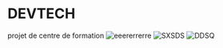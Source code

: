 # DEVTECH
projet de centre de formation
![eeererrerre](https://user-images.githubusercontent.com/46545274/67143572-a1feea00-f264-11e9-8d52-00a31358a48a.PNG)
![SXSDS](https://user-images.githubusercontent.com/46545274/67143569-9b707280-f264-11e9-8ca1-96501c95bb40.PNG)
![DDSQ](https://user-images.githubusercontent.com/46545274/67143570-9f9c9000-f264-11e9-8dda-0631b6378105.PNG)
